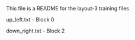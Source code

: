 This file is a README for the layout-3 training files

up_left.txt - Block 0

down_right.txt - Block 2


